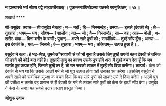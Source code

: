**न ह्यस्यास्ते भयं सौश्य यद्वै साहाशरीरवाक् ।** **पुत्रान्समर्पयिष्येऽस्या यतस्ते भयमुत्थितम् ॥ ५४॥** 

शब्दार्थ **** 

**श्री-वसुदेव: उवाच—** **श्री वसुदेव ने कहा** **; न—** **नहीं** **; हि—** **निस्सन्देह** **; अस्या:—** **इससे (देवकी से)** **; ते—** **तुश्हारा** **; भयम्—** **भय** **;** **सौश्य—** **हे शालीन** **; यत्—** **जो** **; वै—** **निस्सन्देह** **; सा—** **वह** **; आह—** **बोली** **; अ-शरीर-वाक्—** **बिना शरीर के वाणी** **; पुत्रान्—** **अपने सारे पुत्रों को** **; समर्पयिष्ये—** **तुश्हें सौंप दूँगा** **; अस्या:—** **इस देवकी के** **; यत:—** **जिससे** **; ते—** **तुश्हारा** **; भयम्—** **भय** **;** **उत्थितम्—** **उत्पन्न हुआ है।** **.** 

**वसुदेव ने कहा : हे भद्र-श्रेष्ठ, तुमने अ²श्यवाणी से जो भी सुना है उसके लिए तुश्हें अपनी** **बहन देवकी से तनिक भी डरने की कोई बात नहीं है। तुश्हारी मृत्यु का कारण उसके पुत्र होंगे** **अत: मैं तुश्हें वचन देता हूँ कि जब उसके पुत्र उत्पन्न होंगे, जिनसे तुश्हें डर है, तो उन सबको** **लाकर मैं तुश्हें सौंप दिया करूँगा।** **तात्पर्य :** कंस को देवकी से भय था कि उसके आठवें गर्भ से जो पुत्र उत्पन्न होगा वही उसका वध करेगा। इसलिए वसुदेव ने अपने साले को सर्वाधिक सुरक्षा का वचन दिया कि वह सारे पुत्रों को लाकर उसे दे दिया करेगा। आठवें पुत्र की प्रतीक्षा न करके वह प्रारश्भ से ही देवकी के गर्भ से उत्पन्न सारे पुत्रों को कंस के हाथों सौंप देगा। वसुदेव ने कंस के समक्ष यह सबसे उदार प्रस्ताव प्रस्तुत किया।  

**श्रीशुक उवाच** 